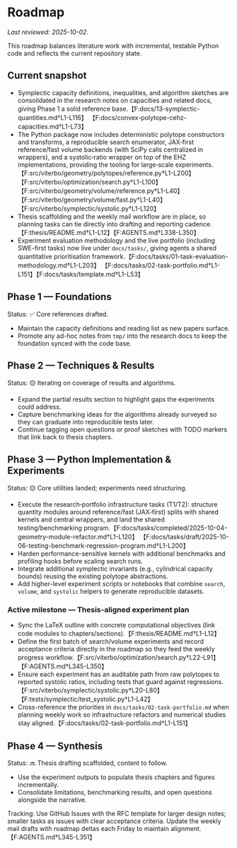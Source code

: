 # Roadmap

_Last reviewed: 2025-10-02._

This roadmap balances literature work with incremental, testable Python code and reflects the
current repository state.

## Current snapshot

- Symplectic capacity definitions, inequalities, and algorithm sketches are consolidated in the
  research notes on capacities and related docs, giving Phase 1 a solid reference
  base.【F:docs/13-symplectic-quantities.md†L1-L116】
  【F:docs/convex-polytope-cehz-capacities.md†L1-L73】
- The Python package now includes deterministic polytope constructors and transforms, a reproducible
  search enumerator, JAX‑first reference/fast volume backends (with SciPy calls centralized in
  wrappers), and a systolic‑ratio wrapper on top of the EHZ implementations, providing the tooling
  for large‑scale experiments.【F:src/viterbo/geometry/polytopes/reference.py†L1-L200】
  【F:src/viterbo/optimization/search.py†L1-L100】
  【F:src/viterbo/geometry/volume/reference.py†L1-L40】
  【F:src/viterbo/geometry/volume/fast.py†L1-L40】【F:src/viterbo/symplectic/systolic.py†L1-L120】
- Thesis scaffolding and the weekly mail workflow are in place, so planning tasks can tie directly
  into drafting and reporting cadence.【F:thesis/README.md†L1-L12】【F:AGENTS.md†L338-L350】
- Experiment evaluation methodology and the live portfolio (including SWE-first tasks) now live
  under `docs/tasks/`, giving agents a shared quantitative prioritisation
  framework.【F:docs/tasks/01-task-evaluation-methodology.md†L1-L203】
  【F:docs/tasks/02-task-portfolio.md†L1-L151】【F:docs/tasks/template.md†L1-L53】

## Phase 1 — Foundations

Status: ✅ Core references drafted.

- Maintain the capacity definitions and reading list as new papers surface.
- Promote any ad-hoc notes from `tmp/` into the research docs to keep the foundation synced with the
  code base.

## Phase 2 — Techniques & Results

Status: 🟡 Iterating on coverage of results and algorithms.

- Expand the partial results section to highlight gaps the experiments could address.
- Capture benchmarking ideas for the algorithms already surveyed so they can graduate into
  reproducible tests later.
- Continue tagging open questions or proof sketches with TODO markers that link back to thesis
  chapters.

## Phase 3 — Python Implementation & Experiments

Status: 🟡 Core utilities landed; experiments need structuring.

- Execute the research‑portfolio infrastructure tasks (T1/T2): structure quantity modules around
  reference/fast (JAX‑first) splits with shared kernels and central wrappers, and land the shared
  testing/benchmarking
  program.【F:docs/tasks/completed/2025-10-04-geometry-module-refactor.md†L1-L120】
  【F:docs/tasks/draft/2025-10-06-testing-benchmark-regression-program.md†L1-L200】
- Harden performance-sensitive kernels with additional benchmarks and profiling hooks before scaling
  search runs.
- Integrate additional symplectic invariants (e.g., cylindrical capacity bounds) reusing the
  existing polytope abstractions.
- Add higher-level experiment scripts or notebooks that combine `search`, `volume`, and `systolic`
  helpers to generate reproducible datasets.

### Active milestone — Thesis-aligned experiment plan

- Sync the LaTeX outline with concrete computational objectives (link code modules to
  chapters/sections).【F:thesis/README.md†L1-L12】
- Define the first batch of search/volume experiments and record acceptance criteria directly in the
  roadmap so they feed the weekly progress workflow.【F:src/viterbo/optimization/search.py†L22-L91】
  【F:AGENTS.md†L345-L350】
- Ensure each experiment has an auditable path from raw polytopes to reported systolic ratios,
  including tests that guard against regressions.【F:src/viterbo/symplectic/systolic.py†L20-L80】
  【F:tests/symplectic/test_systolic.py†L1-L42】
- Cross-reference the priorities in `docs/tasks/02-task-portfolio.md` when planning weekly work so
  infrastructure refactors and numerical studies stay
  aligned.【F:docs/tasks/02-task-portfolio.md†L1-L151】

## Phase 4 — Synthesis

Status: 🔜 Thesis drafting scaffolded, content to follow.

- Use the experiment outputs to populate thesis chapters and figures incrementally.
- Consolidate limitations, benchmarking results, and open questions alongside the narrative.

Tracking: Use GitHub Issues with the RFC template for larger design notes; smaller tasks as issues
with clear acceptance criteria. Update the weekly mail drafts with roadmap deltas each Friday to
maintain alignment.【F:AGENTS.md†L345-L351】
